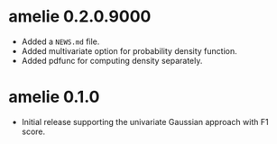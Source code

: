 # amelie 0.2.0.9000

* Added a `NEWS.md` file.
* Added multivariate option for probability density function.
* Added pdfunc for computing density separately.

# amelie 0.1.0

* Initial release supporting the univariate Gaussian approach with F1 score.